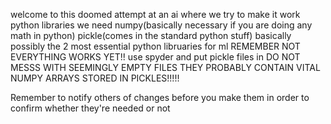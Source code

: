 welcome to this doomed attempt at an ai where we  try to make it work
python libraries we need 
numpy(basically necessary if you are doing any math in python) 
pickle(comes in the standard python stuff)
basically possibly the 2 most essential python libruaries for ml
REMEMBER NOT EVERYTHING WORKS YET!!
use spyder and put pickle files in
DO NOT MESSS WITH SEEMINGLY EMPTY FILES THEY PROBABLY CONTAIN VITAL NUMPY ARRAYS STORED IN PICKLES!!!!!

Remember to notify others of changes before you make them in order to confirm whether they're needed or not
